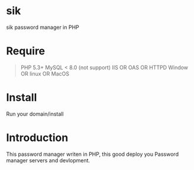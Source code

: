 # sik
sik password manager in PHP

# Require
> PHP 5.3+
> MySQL < 8.0 (not support)
> IIS OR OAS OR HTTPD
> Window OR linux OR MacOS

# Install
Run your domain/install

# Introduction
This password manager writen in PHP, this good deploy you Password manager servers and devlopment.